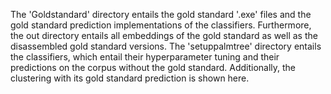 The 'Goldstandard' directory entails the gold standard '.exe' files and the gold standard prediction implementations of the classifiers. Furthermore, the out directory entails all embeddings of the gold standard as well as the disassembled gold standard versions.
The 'setuppalmtree' directory entails the classifiers, which entail their hyperparameter tuning and their predictions on the corpus without the gold standard. Additionally, the clustering with its gold standard prediction is shown here.
